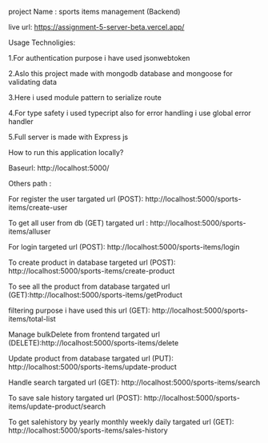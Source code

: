 project Name : sports items management (Backend)

live url: https://assignment-5-server-beta.vercel.app/

Usage Technoligies:

1.For authentication purpose i have used jsonwebtoken

2.Aslo this project made with mongodb database and mongoose for validating data

3.Here i used module pattern to serialize route

4.For type safety i used typecript also for error handling i use global error handler

5.Full server is made with Express js

How to run this application locally?

Baseurl: http://localhost:5000/

Others path :

For register the user targated url (POST): http://localhost:5000/sports-items/create-user

To get all user from db (GET) targated url : http://localhost:5000/sports-items/alluser

For login targeted url (POST): http://localhost:5000/sports-items/login

To create product in database targeted url (POST): http://localhost:5000/sports-items/create-product

To see all the product from database targated url (GET):http://localhost:5000/sports-items/getProduct

filtering purpose i have used this url (GET): http://localhost:5000/sports-items/total-list

Manage bulkDelete from frontend targated url (DELETE):http://localhost:5000/sports-items/delete

Update product from database targated url (PUT): http://localhost:5000/sports-items/update-product

Handle search targated url (GET): http://localhost:5000/sports-items/search

To save sale history targated url (POST): http://localhost:5000/sports-items/update-product/search

To get salehistory by yearly monthly weekly daily targated url (GET): http://localhost:5000/sports-items/sales-history
